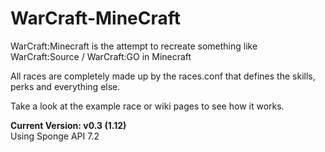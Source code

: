 # WarCraft-MineCraft
WarCraft:Minecraft is the attempt to recreate something like WarCraft:Source / WarCraft:GO in Minecraft

All races are completely made up by the races.conf that defines the skills, perks and everything else.

Take a look at the example race or wiki pages to see how it works.

**Current Version: v0.3 (1.12)**<br>
Using Sponge API 7.2
